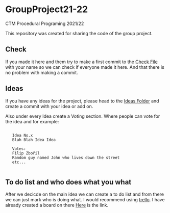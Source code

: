 # GroupProject21-22
CTM Procedural Programing 2021/22

This repository was created for sharing the code of the group project.
## Check
If you made it here and them try to make a first commit to the [Check File]() with your name so we can check if everyone made it here. And that there is no problem with making a commit. 


## Ideas
If you have any ideas for the project, please head to the [Ideas Folder](https://github.com/CTM-Procedural-Programing/GroupProject21-22/blob/main/IDEAS.txt) and create a commit with your idea or add on.

Also under every Idea create a Voting section. Where people can vote for the idea and for example:
 ```

    Idea No.x
    Blah Blah Idea Idea

    Votes:
    Filip Zbořil
    Random guy named John who lives down the street
    etc...
    
```

## To do list and who does what you what
After we decicde on the main idea we can create a to do list and from there we can just mark who is doing what.
I would recommend using [trello](trello.com).
I have already created a board on there [Here](https://trello.com/invite/b/Njh5bFA0/642315ef91bbe61f2d992de270b1014d/group-project-2021-22) is the link.

